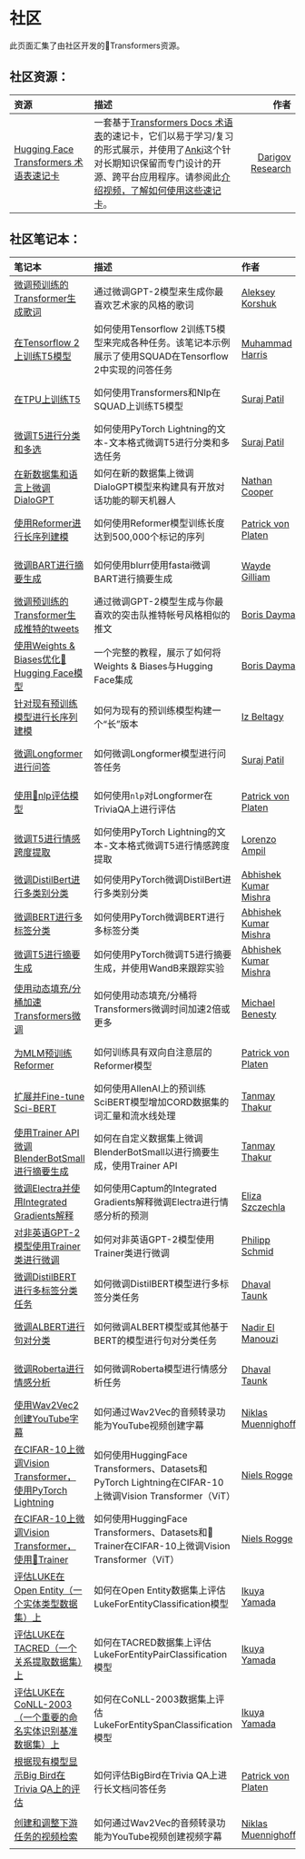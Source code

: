 <!--⚠️ 注意，此文件是Markdown格式的，但包含特定的语法以便于我们的文档生成器（类似于MDX）渲染，在你的Markdown查看器中可能无法正常显示。-->

# 社区

此页面汇集了由社区开发的🤗Transformers资源。

## 社区资源：

| 资源     |      描述      |      作者      |
|:----------|:-------------|------:|
| [Hugging Face Transformers 术语表速记卡](https://www.darigovresearch.com/huggingface-transformers-glossary-flashcards) | 一套基于[Transformers Docs 术语表](glossary.md)的速记卡，它们以易于学习/复习的形式展示，并使用了[Anki](https://apps.ankiweb.net/)这个针对长期知识保留而专门设计的开源、跨平台应用程序。请参阅此[介绍视频，了解如何使用这些速记卡](https://www.youtube.com/watch?v=Dji_h7PILrw)。 | [Darigov Research](https://www.darigovresearch.com/) |

## 社区笔记本：

| 笔记本 | 描述 | 作者 | |
|:----------|:-------------|:-------------|------:|
| [微调预训练的Transformer生成歌词](https://github.com/AlekseyKorshuk/huggingartists) | 通过微调GPT-2模型来生成你最喜欢艺术家的风格的歌词 | [Aleksey Korshuk](https://github.com/AlekseyKorshuk) | [![在Colab中打开](https://colab.research.google.com/assets/colab-badge.svg)](https://colab.research.google.com/github/AlekseyKorshuk/huggingartists/blob/master/huggingartists-demo.ipynb) |
| [在Tensorflow 2上训练T5模型](https://github.com/snapthat/TF-T5-text-to-text) | 如何使用Tensorflow 2训练T5模型来完成各种任务。该笔记本示例展示了使用SQUAD在Tensorflow 2中实现的问答任务 | [Muhammad Harris](https://github.com/HarrisDePerceptron) |[![在Colab中打开](https://colab.research.google.com/assets/colab-badge.svg)](https://colab.research.google.com/github/snapthat/TF-T5-text-to-text/blob/master/snapthatT5/notebooks/TF-T5-Datasets%20Training.ipynb) |
| [在TPU上训练T5](https://github.com/patil-suraj/exploring-T5/blob/master/T5_on_TPU.ipynb) | 如何使用Transformers和Nlp在SQUAD上训练T5模型 | [Suraj Patil](https://github.com/patil-suraj) |[![在Colab中打开](https://colab.research.google.com/assets/colab-badge.svg)](https://colab.research.google.com/github/patil-suraj/exploring-T5/blob/master/T5_on_TPU.ipynb#scrollTo=QLGiFCDqvuil) |
| [微调T5进行分类和多选](https://github.com/patil-suraj/exploring-T5/blob/master/t5_fine_tuning.ipynb) | 如何使用PyTorch Lightning的文本-文本格式微调T5进行分类和多选任务 |  [Suraj Patil](https://github.com/patil-suraj) | [![在Colab中打开](https://colab.research.google.com/assets/colab-badge.svg)](https://colab.research.google.com/github/patil-suraj/exploring-T5/blob/master/t5_fine_tuning.ipynb) |
| [在新数据集和语言上微调DialoGPT](https://github.com/ncoop57/i-am-a-nerd/blob/master/_notebooks/2020-05-12-chatbot-part-1.ipynb) | 如何在新的数据集上微调DialoGPT模型来构建具有开放对话功能的聊天机器人 |  [Nathan Cooper](https://github.com/ncoop57) | [![在Colab中打开](https://colab.research.google.com/assets/colab-badge.svg)](https://colab.research.google.com/github/ncoop57/i-am-a-nerd/blob/master/_notebooks/2020-05-12-chatbot-part-1.ipynb) |
| [使用Reformer进行长序列建模](https://github.com/patrickvonplaten/notebooks/blob/master/PyTorch_Reformer.ipynb) | 如何使用Reformer模型训练长度达到500,000个标记的序列 |  [Patrick von Platen](https://github.com/patrickvonplaten) | [![在Colab中打开](https://colab.research.google.com/assets/colab-badge.svg)](https://colab.research.google.com/github/patrickvonplaten/notebooks/blob/master/PyTorch_Reformer.ipynb)  |
| [微调BART进行摘要生成](https://github.com/ohmeow/ohmeow_website/blob/master/posts/2021-05-25-mbart-sequence-classification-with-blurr.ipynb) | 如何使用blurr使用fastai微调BART进行摘要生成 | [Wayde Gilliam](https://ohmeow.com/) | [![在Colab中打开](https://colab.research.google.com/assets/colab-badge.svg)](https://colab.research.google.com/github/ohmeow/ohmeow_website/blob/master/posts/2021-05-25-mbart-sequence-classification-with-blurr.ipynb) |
| [微调预训练的Transformer生成推特的tweets](https://colab.research.google.com/github/borisdayma/huggingtweets/blob/master/huggingtweets-demo.ipynb) | 通过微调GPT-2模型生成与你最喜欢的突击队推特帐号风格相似的推文 |  [Boris Dayma](https://github.com/borisdayma) | [![在Colab中打开](https://colab.research.google.com/assets/colab-badge.svg)](https://colab.research.google.com/github/borisdayma/huggingtweets/blob/master/huggingtweets-demo.ipynb) |
| [使用Weights & Biases优化🤗Hugging Face模型](https://colab.research.google.com/github/wandb/examples/blob/master/colabs/huggingface/Optimize_Hugging_Face_models_with_Weights_%26_Biases.ipynb) | 一个完整的教程，展示了如何将Weights & Biases与Hugging Face集成 | [Boris Dayma](https://github.com/borisdayma) | [![在Colab中打开](https://colab.research.google.com/assets/colab-badge.svg)](https://colab.research.google.com/github/wandb/examples/blob/master/colabs/huggingface/Optimize_Hugging_Face_models_with_Weights_%26_Biases.ipynb) |
| [针对现有预训练模型进行长序列建模](https://github.com/allenai/longformer/blob/master/scripts/convert_model_to_long.ipynb) | 如何为现有的预训练模型构建一个“长”版本 |  [Iz Beltagy](https://beltagy.net) | [![在Colab中打开](https://colab.research.google.com/assets/colab-badge.svg)](https://colab.research.google.com/github/allenai/longformer/blob/master/scripts/convert_model_to_long.ipynb) |
| [微调Longformer进行问答](https://github.com/patil-suraj/Notebooks/blob/master/longformer_qa_training.ipynb) | 如何微调Longformer模型进行问答任务 | [Suraj Patil](https://github.com/patil-suraj) | [![在Colab中打开](https://colab.research.google.com/assets/colab-badge.svg)](https://colab.research.google.com/github/patil-suraj/Notebooks/blob/master/longformer_qa_training.ipynb) |
| [使用🤗nlp评估模型](https://github.com/patrickvonplaten/notebooks/blob/master/How_to_evaluate_Longformer_on_TriviaQA_using_NLP.ipynb) | 如何使用`nlp`对Longformer在TriviaQA上进行评估 | [Patrick von Platen](https://github.com/patrickvonplaten) | [![在Colab中打开](https://colab.research.google.com/assets/colab-badge.svg)](https://colab.research.google.com/drive/1m7eTGlPmLRgoPkkA7rkhQdZ9ydpmsdLE?usp=sharing) |
| [微调T5进行情感跨度提取](https://github.com/enzoampil/t5-intro/blob/master/t5_qa_training_pytorch_span_extraction.ipynb) | 如何使用PyTorch Lightning的文本-文本格式微调T5进行情感跨度提取 |  [Lorenzo Ampil](https://github.com/enzoampil) | [![在Colab中打开](https://colab.research.google.com/assets/colab-badge.svg)](https://colab.research.google.com/github/enzoampil/t5-intro/blob/master/t5_qa_training_pytorch_span_extraction.ipynb) |
| [微调DistilBert进行多类别分类](https://github.com/abhimishra91/transformers-tutorials/blob/master/transformers_multiclass_classification.ipynb) | 如何使用PyTorch微调DistilBert进行多类别分类 | [Abhishek Kumar Mishra](https://github.com/abhimishra91) |  [![[open-in-colab]](https://colab.research.google.com/assets/colab-badge.svg)](https://colab.research.google.com/github/abhimishra91/transformers-tutorials/blob/master/transformers_multiclass_classification.ipynb)|
|[微调BERT进行多标签分类](https://github.com/abhimishra91/transformers-tutorials/blob/master/transformers_multi_label_classification.ipynb)| 如何使用PyTorch微调BERT进行多标签分类 |[Abhishek Kumar Mishra](https://github.com/abhimishra91) |[![[open-in-colab]](https://colab.research.google.com/assets/colab-badge.svg)](https://colab.research.google.com/github/abhimishra91/transformers-tutorials/blob/master/transformers_multi_label_classification.ipynb)|
|[微调T5进行摘要生成](https://github.com/abhimishra91/transformers-tutorials/blob/master/transformers_summarization_wandb.ipynb)| 如何使用PyTorch微调T5进行摘要生成，并使用WandB来跟踪实验|[Abhishek Kumar Mishra](https://github.com/abhimishra91) |[![[open-in-colab]](https://colab.research.google.com/assets/colab-badge.svg)](https://colab.research.google.com/github/abhimishra91/transformers-tutorials/blob/master/transformers_summarization_wandb.ipynb)|
|[使用动态填充/分桶加速Transformers微调](https://github.com/ELS-RD/transformers-notebook/blob/master/Divide_Hugging_Face_Transformers_training_time_by_2_or_more.ipynb)| 如何使用动态填充/分桶将Transformers微调时间加速2倍或更多|[Michael Benesty](https://github.com/pommedeterresautee) |[![[open-in-colab]](https://colab.research.google.com/assets/colab-badge.svg)](https://colab.research.google.com/drive/1CBfRU1zbfu7-ijiOqAAQUA-RJaxfcJoO?usp=sharing)|
|[为MLM预训练Reformer](https://github.com/patrickvonplaten/notebooks/blob/master/Reformer_For_Masked_LM.ipynb)| 如何训练具有双向自注意层的Reformer模型 | [Patrick von Platen](https://github.com/patrickvonplaten) | [![在Colab中打开](https://colab.research.google.com/assets/colab-badge.svg)](https://colab.research.google.com/drive/1tzzh0i8PgDQGV3SMFUGxM7_gGae3K-uW?usp=sharing)|
|[扩展并Fine-tune Sci-BERT](https://github.com/lordtt13/word-embeddings/blob/master/COVID-19%20Research%20Data/COVID-SciBERT.ipynb)| 如何使用AllenAI上的预训练SciBERT模型增加CORD数据集的词汇量和流水线处理|[Tanmay Thakur](https://github.com/lordtt13) | [![在Colab中打开](https://colab.research.google.com/assets/colab-badge.svg)](https://colab.research.google.com/drive/1rqAR40goxbAfez1xvF3hBJphSCsvXmh8)|
|[使用Trainer API微调BlenderBotSmall进行摘要生成](https://github.com/lordtt13/transformers-experiments/blob/master/Custom%20Tasks/fine-tune-blenderbot_small-for-summarization.ipynb)| 如何在自定义数据集上微调BlenderBotSmall以进行摘要生成，使用Trainer API |[Tanmay Thakur](https://github.com/lordtt13) |[![在Colab中打开](https://colab.research.google.com/assets/colab-badge.svg)](https://colab.research.google.com/drive/19Wmupuls7mykSGyRN_Qo6lPQhgp56ymq?usp=sharing)|
|[微调Electra并使用Integrated Gradients解释](https://github.com/elsanns/xai-nlp-notebooks/blob/master/electra_fine_tune_interpret_captum_ig.ipynb) | 如何使用Captum的Integrated Gradients解释微调Electra进行情感分析的预测 | [Eliza Szczechla](https://elsanns.github.io) | [![在Colab中打开](https://colab.research.google.com/assets/colab-badge.svg)](https://colab.research.google.com/github/elsanns/xai-nlp-notebooks/blob/master/electra_fine_tune_interpret_captum_ig.ipynb)|
|[对非英语GPT-2模型使用Trainer类进行微调](https://github.com/philschmid/fine-tune-GPT-2/blob/master/Fine_tune_a_non_English_GPT_2_Model_with_Huggingface.ipynb) | 如何对非英语GPT-2模型使用Trainer类进行微调 | [Philipp Schmid](https://www.philschmid.de) | [![在Colab中打开](https://colab.research.google.com/assets/colab-badge.svg)](https://colab.research.google.com/github/philschmid/fine-tune-GPT-2/blob/master/Fine_tune_a_non_English_GPT_2_Model_with_Huggingface.ipynb)|
|[微调DistilBERT进行多标签分类任务](https://github.com/DhavalTaunk08/Transformers_scripts/blob/master/Transformers_multilabel_distilbert.ipynb) | 如何微调DistilBERT模型进行多标签分类任务 | [Dhaval Taunk](https://github.com/DhavalTaunk08) | [![在Colab中打开](https://colab.research.google.com/assets/colab-badge.svg)](https://colab.research.google.com/drive/1obr78FY_cBmWY5ODViCmzdY6O1KB65Vc?usp=sharing)|
|[微调ALBERT进行句对分类](https://github.com/NadirEM/nlp-notebooks/blob/master/Fine_tune_ALBERT_sentence_pair_classification.ipynb) | 如何微调ALBERT模型或其他基于BERT的模型进行句对分类任务 | [Nadir El Manouzi](https://github.com/NadirEM) | [![在Colab中打开](https://colab.research.google.com/assets/colab-badge.svg)](https://colab.research.google.com/drive/1oVdJFLnM-HreLCltA5N6Io8qlLxfwtKd?usp=sharing)|
|[微调Roberta进行情感分析](https://github.com/DhavalTaunk08/NLP_scripts/blob/master/sentiment_analysis_using_roberta.ipynb) | 如何微调Roberta模型进行情感分析任务 | [Dhaval Taunk](https://github.com/DhavalTaunk08) | [![在Colab中打开](https://colab.research.google.com/assets/colab-badge.svg)](https://colab.research.google.com/drive/1L9ZuT31RuMBzyvBSsZa0otJ3G-Z2RBpo?usp=sharing)|
|[使用Wav2Vec2创建YouTube字幕](https://github.com/Muennighoff/ytclipcc/blob/main/wav2vec_youtube_captions.ipynb) | 如何通过Wav2Vec的音频转录功能为YouTube视频创建字幕 | [Niklas Muennighoff](https://github.com/Muennighoff) | [![在Colab中打开](https://colab.research.google.com/assets/colab-badge.svg)](https://colab.research.google.com/drive/1e_z5jQHYbO2YKEaUgzb1ww1WwiAyydAj?usp=sharing) |
| [在CIFAR-10上微调Vision Transformer，使用PyTorch Lightning](https://github.com/NielsRogge/Transformers-Tutorials/blob/master/VisionTransformer/Fine_tuning_the_Vision_Transformer_on_CIFAR_10_with_PyTorch_Lightning.ipynb) | 如何使用HuggingFace Transformers、Datasets和PyTorch Lightning在CIFAR-10上微调Vision Transformer（ViT）| [Niels Rogge](https://github.com/nielsrogge) |[![在Colab中打开](https://colab.research.google.com/assets/colab-badge.svg)](https://colab.research.google.com/drive/11of0ra42ETXpBhHaF8woCZkGzPLgRmej?usp=sharing) |
| [在CIFAR-10上微调Vision Transformer，使用🤗Trainer](https://github.com/NielsRogge/Transformers-Tutorials/blob/master/VisionTransformer/Fine_tuning_the_Vision_Transformer_on_CIFAR_10_with_the_%F0%9F%A4%97_Trainer.ipynb) | 如何使用HuggingFace Transformers、Datasets和🤗Trainer在CIFAR-10上微调Vision Transformer（ViT）| [Niels Rogge](https://github.com/nielsrogge) |[![在Colab中打开](https://colab.research.google.com/assets/colab-badge.svg)](https://colab.research.google.com/drive/1AqsALKOzr-4OPtoXWfxKR6o_RM_dwJBl?usp=sharing) |
| [评估LUKE在Open Entity（一个实体类型数据集）上](https://github.com/studio-ousia/luke/blob/master/notebooks/huggingface_open_entity.ipynb) | 如何在Open Entity数据集上评估LukeForEntityClassification模型 | [Ikuya Yamada](https://github.com/ikuyamada) |[![在Colab中打开](https://colab.research.google.com/assets/colab-badge.svg)](https://colab.research.google.com/github/studio-ousia/luke/blob/master/notebooks/huggingface_open_entity.ipynb) |
| [评估LUKE在TACRED（一个关系提取数据集）上](https://github.com/studio-ousia/luke/blob/master/notebooks/huggingface_tacred.ipynb) | 如何在TACRED数据集上评估LukeForEntityPairClassification模型 | [Ikuya Yamada](https://github.com/ikuyamada) |[![在Colab中打开](https://colab.research.google.com/assets/colab-badge.svg)](https://colab.research.google.com/github/studio-ousia/luke/blob/master/notebooks/huggingface_tacred.ipynb) |
| [评估LUKE在CoNLL-2003（一个重要的命名实体识别基准数据集）上](https://github.com/studio-ousia/luke/blob/master/notebooks/huggingface_conll_2003.ipynb) | 如何在CoNLL-2003数据集上评估LukeForEntitySpanClassification模型 | [Ikuya Yamada](https://github.com/ikuyamada) |[![在Colab中打开](https://colab.research.google.com/assets/colab-badge.svg)](https://colab.research.google.com/github/studio-ousia/luke/blob/master/notebooks/huggingface_conll_2003.ipynb) |
| [根据现有模型显示Big Bird在Trivia QA上的评估](https://github.com/patrickvonplaten/notebooks/blob/master/Evaluating_Big_Bird_on_TriviaQA.ipynb) | 如何评估BigBird在Trivia QA上进行长文档问答任务 | [Patrick von Platen](https://github.com/patrickvonplaten) | [![在Colab中打开](https://colab.research.google.com/assets/colab-badge.svg)](https://colab.research.google.com/drive/1ekkRzqWu7tDPrsG0vVpJO7oTt0XbAEKd?usp=sharing) |
| [创建和调整下游任务的视频检索](https://github.com/Muennighoff/ytclipcc/blob/main/wav2vec_youtube_captions.ipynb) | 如何通过Wav2Vec的音频转录功能为YouTube视频创建视频字幕 | [Niklas Muennighoff](https://github.com/Muennighoff) | [![Open In Colab](https://colab.research.google.com/assets/colab-badge.svg)](https://colab.research.google.com/drive/1e_z5jQHYbO2YKEaUgzb1ww1WwiAyydAj?usp=sharing) |
